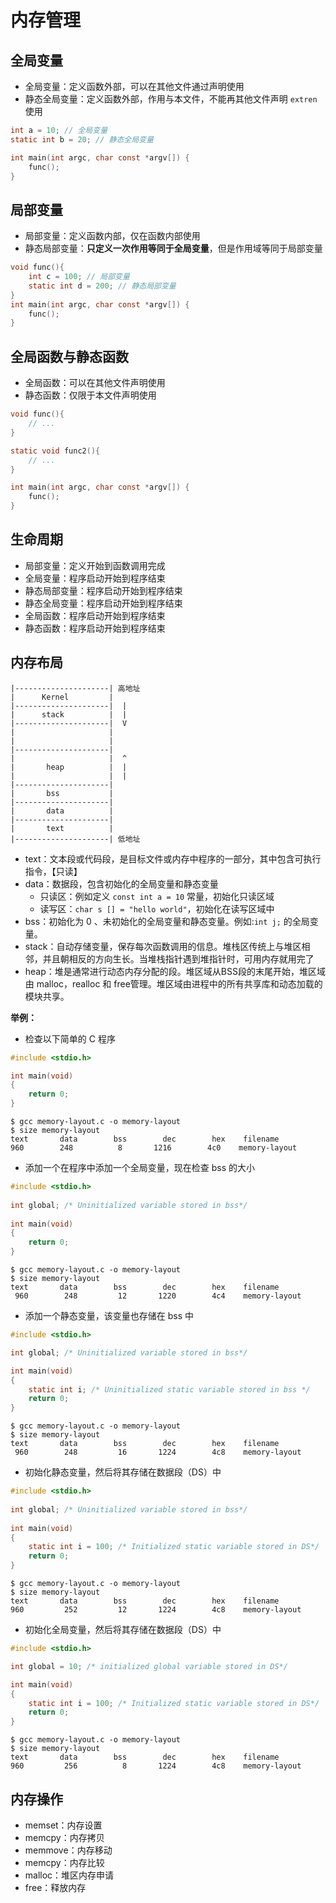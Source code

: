# 内存管理

## 全局变量

- 全局变量：定义函数外部，可以在其他文件通过声明使用
- 静态全局变量：定义函数外部，作用与本文件，不能再其他文件声明 `extren` 使用

```c
int a = 10; // 全局变量
static int b = 20; // 静态全局变量

int main(int argc, char const *argv[]) {
    func();
}
```

## 局部变量

- 局部变量：定义函数内部，仅在函数内部使用
- 静态局部变量：**只定义一次作用等同于全局变量**，但是作用域等同于局部变量

```c
void func(){
    int c = 100; // 局部变量
    static int d = 200; // 静态局部变量
}
int main(int argc, char const *argv[]) {
    func();
}
```

## 全局函数与静态函数

- 全局函数：可以在其他文件声明使用
- 静态函数：仅限于本文件声明使用

```c
void func(){
    // ...
}

static void func2(){
    // ...
}

int main(int argc, char const *argv[]) {
    func();
}
```

## 生命周期

- 局部变量：定义开始到函数调用完成
- 全局变量：程序启动开始到程序结束
- 静态局部变量：程序启动开始到程序结束
- 静态全局变量：程序启动开始到程序结束
- 全局函数：程序启动开始到程序结束
- 静态函数：程序启动开始到程序结束

## 内存布局

```
|---------------------| 高地址
|      Kernel         |
|---------------------|  |
|      stack          |  |
|---------------------|  V
|                     |
|                     |
|---------------------|
|                     |  ^
|       heap          |  |
|                     |  |
|---------------------|
|       bss           |
|---------------------|
|       data          |
|---------------------|
|       text          |
|---------------------| 低地址
```

- text：文本段或代码段，是目标文件或内存中程序的一部分，其中包含可执行指令，【只读】
- data：数据段，包含初始化的全局变量和静态变量
    - 只读区：例如定义 `const int a = 10` 常量，初始化只读区域
    - 读写区：`char s [] = "hello world"`，初始化在读写区域中
- bss：初始化为 0 、未初始化的全局变量和静态变量。例如:`int j;` 的全局变量。
- stack：自动存储变量，保存每次函数调用的信息。堆栈区传统上与堆区相邻，并且朝相反的方向生长。当堆栈指针遇到堆指针时，可用内存就用完了
- heap：堆是通常进行动态内存分配的段。堆区域从BSS段的末尾开始，堆区域由 malloc，realloc 和 free管理。堆区域由进程中的所有共享库和动态加载的模块共享。

**举例：**

- 检查以下简单的 C 程序

```c
#include <stdio.h> 

int main(void) 
{ 
	return 0; 
} 
```

```shell script
$ gcc memory-layout.c -o memory-layout
$ size memory-layout
text       data        bss        dec        hex    filename
960        248          8       1216        4c0    memory-layout
```

- 添加一个在程序中添加一个全局变量，现在检查 bss 的大小

```c
#include <stdio.h> 
  
int global; /* Uninitialized variable stored in bss*/
  
int main(void) 
{ 
    return 0; 
} 
```

```shell script
$ gcc memory-layout.c -o memory-layout
$ size memory-layout
text       data        bss        dec        hex    filename
 960        248         12       1220        4c4    memory-layout
```

- 添加一个静态变量，该变量也存储在 bss 中

```c
#include <stdio.h> 

int global; /* Uninitialized variable stored in bss*/

int main(void) 
{ 
    static int i; /* Uninitialized static variable stored in bss */
    return 0; 
} 
```

```shell script
$ gcc memory-layout.c -o memory-layout
$ size memory-layout
text       data        bss        dec        hex    filename
 960        248         16       1224        4c8    memory-layout
```

- 初始化静态变量，然后将其存储在数据段（DS）中

```c
#include <stdio.h> 
  
int global; /* Uninitialized variable stored in bss*/
  
int main(void) 
{ 
    static int i = 100; /* Initialized static variable stored in DS*/
    return 0; 
} 
```

```shell script
$ gcc memory-layout.c -o memory-layout
$ size memory-layout
text       data        bss        dec        hex    filename
960         252         12       1224        4c8    memory-layout
```

- 初始化全局变量，然后将其存储在数据段（DS）中

```c
#include <stdio.h> 

int global = 10; /* initialized global variable stored in DS*/

int main(void) 
{ 
    static int i = 100; /* Initialized static variable stored in DS*/
    return 0; 
} 
```

```shell script
$ gcc memory-layout.c -o memory-layout
$ size memory-layout
text       data        bss        dec        hex    filename
960         256          8       1224        4c8    memory-layout
```

## 内存操作

- memset：内存设置
- memcpy：内存拷贝
- memmove：内存移动
- memcpy：内存比较
- malloc：堆区内存申请
- free：释放内存